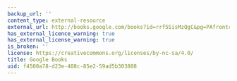 ```yaml
---
backup_url: ''
content_type: external-resource
external_url: http://books.google.com/books?id=rrf5SisMzQgC&pg=PAfrontcover
has_external_licence_warning: true
has_external_license_warning: true
is_broken: ''
license: https://creativecommons.org/licenses/by-nc-sa/4.0/
title: Google Books
uid: f4500a78-d23e-408c-85e2-59ad5b303808
---
```


